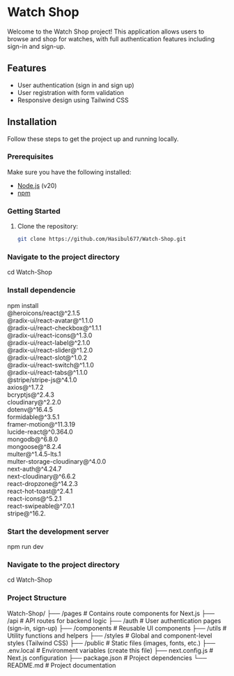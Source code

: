 # Watch Shop

Welcome to the Watch Shop project! This application allows users to browse and shop for watches, with full authentication features including sign-in and sign-up.

## Features
- User authentication (sign in and sign up)
- User registration with form validation
- Responsive design using Tailwind CSS

## Installation

Follow these steps to get the project up and running locally.

### Prerequisites
Make sure you have the following installed:
- [Node.js](https://nodejs.org/) (v20)
- [npm](https://www.npmjs.com/)

### Getting Started
1. Clone the repository:
   ```bash
   git clone https://github.com/Hasibul677/Watch-Shop.git


### Navigate to the project directory
cd Watch-Shop

### Install dependencie
npm install \
  @heroicons/react@^2.1.5 \
  @radix-ui/react-avatar@^1.1.0 \
  @radix-ui/react-checkbox@^1.1.1 \
  @radix-ui/react-icons@^1.3.0 \
  @radix-ui/react-label@^2.1.0 \
  @radix-ui/react-slider@^1.2.0 \
  @radix-ui/react-slot@^1.0.2 \
  @radix-ui/react-switch@^1.1.0 \
  @radix-ui/react-tabs@^1.1.0 \
  @stripe/stripe-js@^4.1.0 \
  axios@^1.7.2 \
  bcryptjs@^2.4.3 \
  cloudinary@^2.2.0 \
  dotenv@^16.4.5 \
  formidable@^3.5.1 \
  framer-motion@^11.3.19 \
  lucide-react@^0.364.0 \
  mongodb@^6.8.0 \
  mongoose@^8.2.4 \
  multer@^1.4.5-lts.1 \
  multer-storage-cloudinary@^4.0.0 \
  next-auth@^4.24.7 \
  next-cloudinary@^6.6.2 \
  react-dropzone@^14.2.3 \
  react-hot-toast@^2.4.1 \
  react-icons@^5.2.1 \
  react-swipeable@^7.0.1 \
  stripe@^16.2.

### Start the development server
npm run dev

### Navigate to the project directory
cd Watch-Shop

### Project Structure
Watch-Shop/
├── /pages               # Contains route components for Next.js
├── /api                 # API routes for backend logic
├── /auth                # User authentication pages (sign-in, sign-up)
├── /components          # Reusable UI components
├── /utils               # Utility functions and helpers
├── /styles              # Global and component-level styles (Tailwind CSS)
├── /public              # Static files (images, fonts, etc.)
├── .env.local           # Environment variables (create this file)
├── next.config.js       # Next.js configuration
├── package.json         # Project dependencies
└── README.md            # Project documentation
